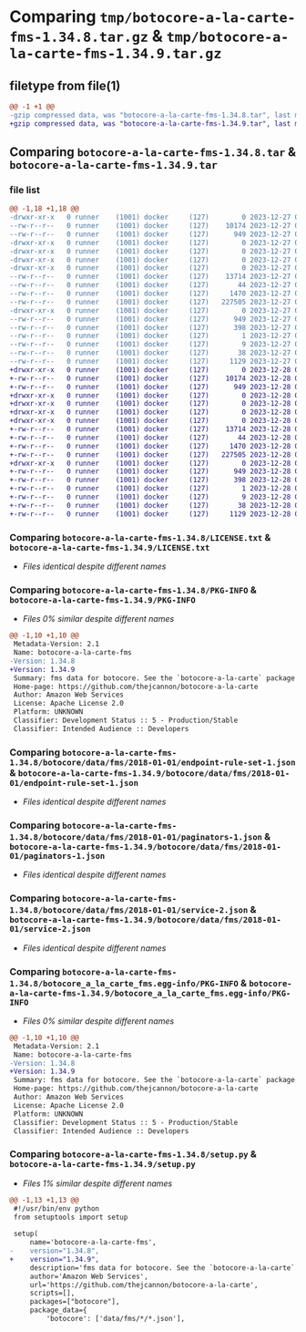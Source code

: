 # Comparing `tmp/botocore-a-la-carte-fms-1.34.8.tar.gz` & `tmp/botocore-a-la-carte-fms-1.34.9.tar.gz`

## filetype from file(1)

```diff
@@ -1 +1 @@
-gzip compressed data, was "botocore-a-la-carte-fms-1.34.8.tar", last modified: Wed Dec 27 01:06:45 2023, max compression
+gzip compressed data, was "botocore-a-la-carte-fms-1.34.9.tar", last modified: Thu Dec 28 01:06:47 2023, max compression
```

## Comparing `botocore-a-la-carte-fms-1.34.8.tar` & `botocore-a-la-carte-fms-1.34.9.tar`

### file list

```diff
@@ -1,18 +1,18 @@
-drwxr-xr-x   0 runner    (1001) docker     (127)        0 2023-12-27 01:06:45.939319 botocore-a-la-carte-fms-1.34.8/
--rw-r--r--   0 runner    (1001) docker     (127)    10174 2023-12-27 01:06:45.000000 botocore-a-la-carte-fms-1.34.8/LICENSE.txt
--rw-r--r--   0 runner    (1001) docker     (127)      949 2023-12-27 01:06:45.939319 botocore-a-la-carte-fms-1.34.8/PKG-INFO
-drwxr-xr-x   0 runner    (1001) docker     (127)        0 2023-12-27 01:06:45.935319 botocore-a-la-carte-fms-1.34.8/botocore/
-drwxr-xr-x   0 runner    (1001) docker     (127)        0 2023-12-27 01:06:45.935319 botocore-a-la-carte-fms-1.34.8/botocore/data/
-drwxr-xr-x   0 runner    (1001) docker     (127)        0 2023-12-27 01:06:45.935319 botocore-a-la-carte-fms-1.34.8/botocore/data/fms/
-drwxr-xr-x   0 runner    (1001) docker     (127)        0 2023-12-27 01:06:45.939319 botocore-a-la-carte-fms-1.34.8/botocore/data/fms/2018-01-01/
--rw-r--r--   0 runner    (1001) docker     (127)    13714 2023-12-27 01:06:29.000000 botocore-a-la-carte-fms-1.34.8/botocore/data/fms/2018-01-01/endpoint-rule-set-1.json
--rw-r--r--   0 runner    (1001) docker     (127)       44 2023-12-27 01:06:29.000000 botocore-a-la-carte-fms-1.34.8/botocore/data/fms/2018-01-01/examples-1.json
--rw-r--r--   0 runner    (1001) docker     (127)     1470 2023-12-27 01:06:29.000000 botocore-a-la-carte-fms-1.34.8/botocore/data/fms/2018-01-01/paginators-1.json
--rw-r--r--   0 runner    (1001) docker     (127)   227505 2023-12-27 01:06:29.000000 botocore-a-la-carte-fms-1.34.8/botocore/data/fms/2018-01-01/service-2.json
-drwxr-xr-x   0 runner    (1001) docker     (127)        0 2023-12-27 01:06:45.939319 botocore-a-la-carte-fms-1.34.8/botocore_a_la_carte_fms.egg-info/
--rw-r--r--   0 runner    (1001) docker     (127)      949 2023-12-27 01:06:45.000000 botocore-a-la-carte-fms-1.34.8/botocore_a_la_carte_fms.egg-info/PKG-INFO
--rw-r--r--   0 runner    (1001) docker     (127)      398 2023-12-27 01:06:45.000000 botocore-a-la-carte-fms-1.34.8/botocore_a_la_carte_fms.egg-info/SOURCES.txt
--rw-r--r--   0 runner    (1001) docker     (127)        1 2023-12-27 01:06:45.000000 botocore-a-la-carte-fms-1.34.8/botocore_a_la_carte_fms.egg-info/dependency_links.txt
--rw-r--r--   0 runner    (1001) docker     (127)        9 2023-12-27 01:06:45.000000 botocore-a-la-carte-fms-1.34.8/botocore_a_la_carte_fms.egg-info/top_level.txt
--rw-r--r--   0 runner    (1001) docker     (127)       38 2023-12-27 01:06:45.939319 botocore-a-la-carte-fms-1.34.8/setup.cfg
--rw-r--r--   0 runner    (1001) docker     (127)     1129 2023-12-27 01:06:45.000000 botocore-a-la-carte-fms-1.34.8/setup.py
+drwxr-xr-x   0 runner    (1001) docker     (127)        0 2023-12-28 01:06:47.514324 botocore-a-la-carte-fms-1.34.9/
+-rw-r--r--   0 runner    (1001) docker     (127)    10174 2023-12-28 01:06:47.000000 botocore-a-la-carte-fms-1.34.9/LICENSE.txt
+-rw-r--r--   0 runner    (1001) docker     (127)      949 2023-12-28 01:06:47.514324 botocore-a-la-carte-fms-1.34.9/PKG-INFO
+drwxr-xr-x   0 runner    (1001) docker     (127)        0 2023-12-28 01:06:47.510324 botocore-a-la-carte-fms-1.34.9/botocore/
+drwxr-xr-x   0 runner    (1001) docker     (127)        0 2023-12-28 01:06:47.510324 botocore-a-la-carte-fms-1.34.9/botocore/data/
+drwxr-xr-x   0 runner    (1001) docker     (127)        0 2023-12-28 01:06:47.510324 botocore-a-la-carte-fms-1.34.9/botocore/data/fms/
+drwxr-xr-x   0 runner    (1001) docker     (127)        0 2023-12-28 01:06:47.510324 botocore-a-la-carte-fms-1.34.9/botocore/data/fms/2018-01-01/
+-rw-r--r--   0 runner    (1001) docker     (127)    13714 2023-12-28 01:06:26.000000 botocore-a-la-carte-fms-1.34.9/botocore/data/fms/2018-01-01/endpoint-rule-set-1.json
+-rw-r--r--   0 runner    (1001) docker     (127)       44 2023-12-28 01:06:26.000000 botocore-a-la-carte-fms-1.34.9/botocore/data/fms/2018-01-01/examples-1.json
+-rw-r--r--   0 runner    (1001) docker     (127)     1470 2023-12-28 01:06:26.000000 botocore-a-la-carte-fms-1.34.9/botocore/data/fms/2018-01-01/paginators-1.json
+-rw-r--r--   0 runner    (1001) docker     (127)   227505 2023-12-28 01:06:26.000000 botocore-a-la-carte-fms-1.34.9/botocore/data/fms/2018-01-01/service-2.json
+drwxr-xr-x   0 runner    (1001) docker     (127)        0 2023-12-28 01:06:47.514324 botocore-a-la-carte-fms-1.34.9/botocore_a_la_carte_fms.egg-info/
+-rw-r--r--   0 runner    (1001) docker     (127)      949 2023-12-28 01:06:47.000000 botocore-a-la-carte-fms-1.34.9/botocore_a_la_carte_fms.egg-info/PKG-INFO
+-rw-r--r--   0 runner    (1001) docker     (127)      398 2023-12-28 01:06:47.000000 botocore-a-la-carte-fms-1.34.9/botocore_a_la_carte_fms.egg-info/SOURCES.txt
+-rw-r--r--   0 runner    (1001) docker     (127)        1 2023-12-28 01:06:47.000000 botocore-a-la-carte-fms-1.34.9/botocore_a_la_carte_fms.egg-info/dependency_links.txt
+-rw-r--r--   0 runner    (1001) docker     (127)        9 2023-12-28 01:06:47.000000 botocore-a-la-carte-fms-1.34.9/botocore_a_la_carte_fms.egg-info/top_level.txt
+-rw-r--r--   0 runner    (1001) docker     (127)       38 2023-12-28 01:06:47.514324 botocore-a-la-carte-fms-1.34.9/setup.cfg
+-rw-r--r--   0 runner    (1001) docker     (127)     1129 2023-12-28 01:06:47.000000 botocore-a-la-carte-fms-1.34.9/setup.py
```

### Comparing `botocore-a-la-carte-fms-1.34.8/LICENSE.txt` & `botocore-a-la-carte-fms-1.34.9/LICENSE.txt`

 * *Files identical despite different names*

### Comparing `botocore-a-la-carte-fms-1.34.8/PKG-INFO` & `botocore-a-la-carte-fms-1.34.9/PKG-INFO`

 * *Files 0% similar despite different names*

```diff
@@ -1,10 +1,10 @@
 Metadata-Version: 2.1
 Name: botocore-a-la-carte-fms
-Version: 1.34.8
+Version: 1.34.9
 Summary: fms data for botocore. See the `botocore-a-la-carte` package for more info.
 Home-page: https://github.com/thejcannon/botocore-a-la-carte
 Author: Amazon Web Services
 License: Apache License 2.0
 Platform: UNKNOWN
 Classifier: Development Status :: 5 - Production/Stable
 Classifier: Intended Audience :: Developers
```

### Comparing `botocore-a-la-carte-fms-1.34.8/botocore/data/fms/2018-01-01/endpoint-rule-set-1.json` & `botocore-a-la-carte-fms-1.34.9/botocore/data/fms/2018-01-01/endpoint-rule-set-1.json`

 * *Files identical despite different names*

### Comparing `botocore-a-la-carte-fms-1.34.8/botocore/data/fms/2018-01-01/paginators-1.json` & `botocore-a-la-carte-fms-1.34.9/botocore/data/fms/2018-01-01/paginators-1.json`

 * *Files identical despite different names*

### Comparing `botocore-a-la-carte-fms-1.34.8/botocore/data/fms/2018-01-01/service-2.json` & `botocore-a-la-carte-fms-1.34.9/botocore/data/fms/2018-01-01/service-2.json`

 * *Files identical despite different names*

### Comparing `botocore-a-la-carte-fms-1.34.8/botocore_a_la_carte_fms.egg-info/PKG-INFO` & `botocore-a-la-carte-fms-1.34.9/botocore_a_la_carte_fms.egg-info/PKG-INFO`

 * *Files 0% similar despite different names*

```diff
@@ -1,10 +1,10 @@
 Metadata-Version: 2.1
 Name: botocore-a-la-carte-fms
-Version: 1.34.8
+Version: 1.34.9
 Summary: fms data for botocore. See the `botocore-a-la-carte` package for more info.
 Home-page: https://github.com/thejcannon/botocore-a-la-carte
 Author: Amazon Web Services
 License: Apache License 2.0
 Platform: UNKNOWN
 Classifier: Development Status :: 5 - Production/Stable
 Classifier: Intended Audience :: Developers
```

### Comparing `botocore-a-la-carte-fms-1.34.8/setup.py` & `botocore-a-la-carte-fms-1.34.9/setup.py`

 * *Files 1% similar despite different names*

```diff
@@ -1,13 +1,13 @@
 #!/usr/bin/env python
 from setuptools import setup
 
 setup(
     name='botocore-a-la-carte-fms',
-    version="1.34.8",
+    version="1.34.9",
     description='fms data for botocore. See the `botocore-a-la-carte` package for more info.',
     author='Amazon Web Services',
     url='https://github.com/thejcannon/botocore-a-la-carte',
     scripts=[],
     packages=["botocore"],
     package_data={
         'botocore': ['data/fms/*/*.json'],
```

